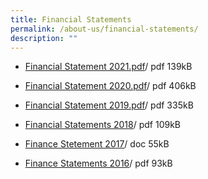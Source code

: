 ```yaml
---
title: Financial Statements
permalink: /about-us/financial-statements/
description: ""
---
```

*   [Financial Statement 2021.pdf](/files/Financial%20Statement%202021.pdf)/ pdf 139kB
    
*   [Financial Statement 2020.pdf](/files/Financial%20Statement%202020.pdf)/ pdf 406kB
    
*   [Financial Statement 2019.pdf](/files/Financial%20Statement%202019.pdf)/ pdf 335kB
    
*   [Financial Statements 2018](/files/2018%20Annex%20%20A%20for%20MOE%20website.pdf)/ pdf 109kB
    
*   [Finance Stetement 2017](/files/2017%20Annex%20%20A%20for%20MOE%20website.pdf)/ doc 55kB
    
*   [Finance Statements 2016](/files/2016%20Annex%20%20A%20for%20MOE%20websitev1.pdf)/ pdf 93kB